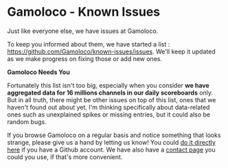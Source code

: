 # Gamoloco - Known Issues

Just like everyone else, we have issues at Gamoloco. 

To keep you informed about them, we have started a list : https://github.com/Gamoloco/known-issues/issues. We'll keep it updated as we make progress on fixing those or add new ones.

**Gamoloco Needs You**

Fortunately this list isn't too big, especially when you consider **we have aggregated data for 16 millions channels in our daily scoreboards** only. But in all truth, there might be other issues on top of this list, ones that we haven't found out about yet. I'm thinking specifically about data-related ones such as unexplained spikes or missing entries, but it could also be random bugs. 

If you browse Gamoloco on a regular basis and notice something that looks strange, please give us a hand by letting us know! You could [do it directly here](https://github.com/Gamoloco/known-issues/issues) if you have a Github account. We have also have a [contact page](https://www.gamoloco.com/contact) you could you use, if that's more convenient.

